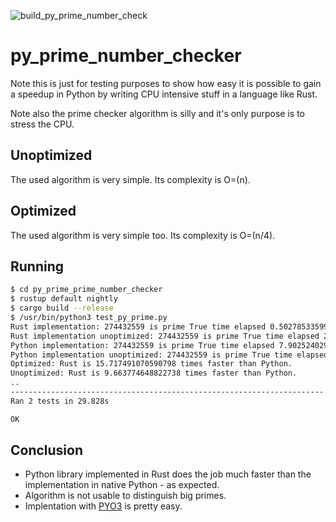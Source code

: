 
![build_py_prime_number_check](https://github.com/sdoerig/py_prime_number_checker/workflows/build_py_prime_number_check/badge.svg)

# py_prime_number_checker

Note this is just for testing purposes to show how easy it is possible to gain a speedup in Python by writing CPU intensive stuff in a language like Rust.

Note also the prime checker algorithm is silly and it's only purpose is to stress the CPU. 

## Unoptimized

The used algorithm is very simple. Its complexity is O=(n).

## Optimized

The used algorithm is very simple too. Its complexity is O=(n/4).

## Running

```bash
$ cd py_prime_prime_number_checker
$ rustup default nightly
$ cargo build --release
$ /usr/bin/python3 test_py_prime.py
Rust implementation: 274432559 is prime True time elapsed 0.5027853359997607
Rust implementation unoptimized: 274432559 is prime True time elapsed 2.0088721140000416
Python implementation: 274432559 is prime True time elapsed 7.902524029000233
Python implementation unoptimized: 274432559 is prime True time elapsed 19.413287408000542
Optimized: Rust is 15.717491070590798 times faster than Python.
Unoptimized: Rust is 9.663774648822738 times faster than Python.
..
----------------------------------------------------------------------
Ran 2 tests in 29.828s

OK
```

## Conclusion

* Python library implemented in Rust does the job much faster than the implementation in native Python - as expected.
* Algorithm is not usable to distinguish big primes.
* Implentation with [PYO3](https://pyo3.rs/) is pretty easy.
